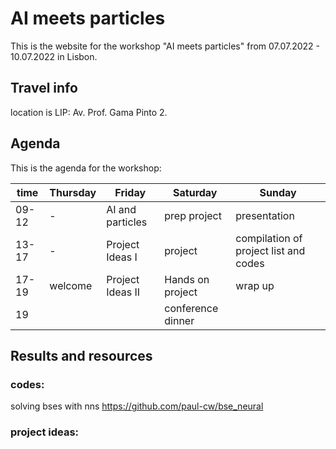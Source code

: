 # AI meets particles 
 
This is the website for the workshop "AI meets particles" from 07.07.2022 - 10.07.2022 in Lisbon. 

## Travel info
location is LIP: Av. Prof. Gama Pinto 2. 

## Agenda
This is the agenda for the workshop:

time | Thursday | Friday | Saturday | Sunday
-- |---|---|---|---
09-12 | - | AI and particles | prep project | presentation
13-17 | - | Project Ideas I |  project | compilation of project list and codes 
17-19 | welcome | Project Ideas II | Hands on project | wrap up
19  | | | conference dinner |


## Results and resources

### codes: 
solving bses with nns https://github.com/paul-cw/bse_neural

### project ideas:



